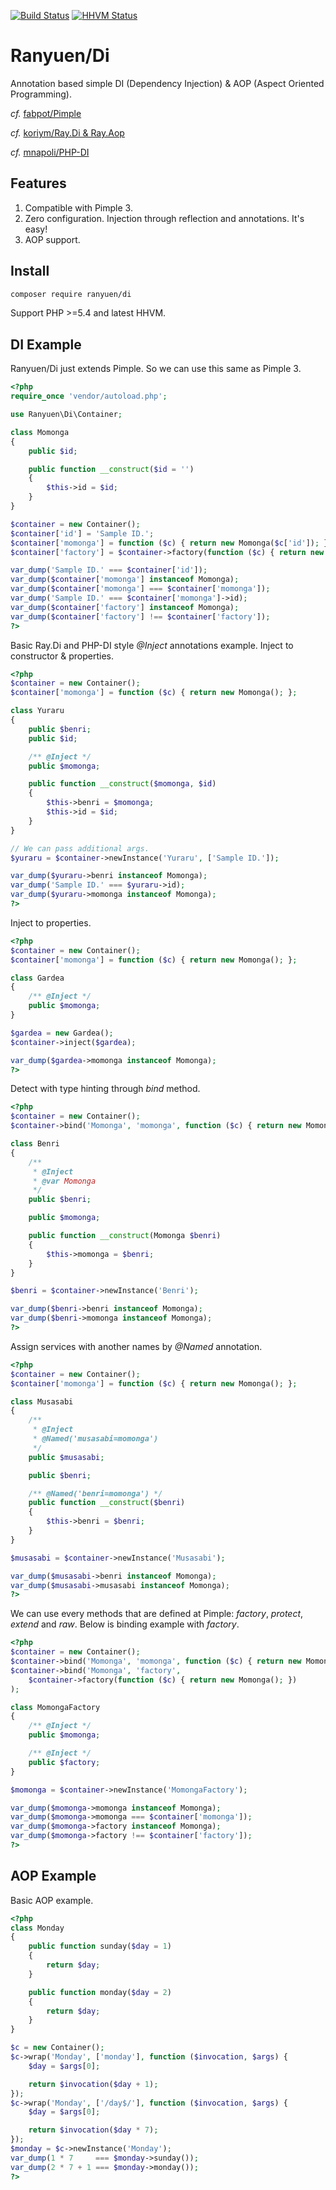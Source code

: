 [![Build Status](https://travis-ci.org/Ranyuen/Di.svg)](https://travis-ci.org/Ranyuen/Di)
[![HHVM Status](http://hhvm.h4cc.de/badge/ranyuen/di.svg)](http://hhvm.h4cc.de/package/ranyuen/di)

Ranyuen/Di
==
Annotation based simple DI (Dependency Injection) & AOP (Aspect Oriented Programming).

_cf._ [fabpot/Pimple](http://pimple.sensiolabs.org/)

_cf._ [koriym/Ray.Di & Ray.Aop](https://code.google.com/p/rayphp/)

_cf._ [mnapoli/PHP-DI](http://php-di.org/)

Features
--
1. Compatible with Pimple 3.
2. Zero configuration. Injection through reflection and annotations. It's easy!
3. AOP support.

Install
--
```sh
composer require ranyuen/di
```

Support PHP >=5.4 and latest HHVM.

DI Example
--
Ranyuen/Di just extends Pimple. So we can use this same as Pimple 3.

```php
<?php
require_once 'vendor/autoload.php';

use Ranyuen\Di\Container;

class Momonga
{
    public $id;

    public function __construct($id = '')
    {
        $this->id = $id;
    }
}

$container = new Container();
$container['id'] = 'Sample ID.';
$container['momonga'] = function ($c) { return new Momonga($c['id']); };
$container['factory'] = $container->factory(function ($c) { return new Momonga(); });

var_dump('Sample ID.' === $container['id']);
var_dump($container['momonga'] instanceof Momonga);
var_dump($container['momonga'] === $container['momonga']);
var_dump('Sample ID.' === $container['momonga']->id);
var_dump($container['factory'] instanceof Momonga);
var_dump($container['factory'] !== $container['factory']);
?>
```

Basic Ray.Di and PHP-DI style _@Inject_ annotations example. Inject to constructor & properties.

```php
<?php
$container = new Container();
$container['momonga'] = function ($c) { return new Momonga(); };

class Yuraru
{
    public $benri;
    public $id;

    /** @Inject */
    public $momonga;

    public function __construct($momonga, $id)
    {
        $this->benri = $momonga;
        $this->id = $id;
    }
}

// We can pass additional args.
$yuraru = $container->newInstance('Yuraru', ['Sample ID.']);

var_dump($yuraru->benri instanceof Momonga);
var_dump('Sample ID.' === $yuraru->id);
var_dump($yuraru->momonga instanceof Momonga);
?>
```

Inject to properties.

```php
<?php
$container = new Container();
$container['momonga'] = function ($c) { return new Momonga(); };

class Gardea
{
    /** @Inject */
    public $momonga;
}

$gardea = new Gardea();
$container->inject($gardea);

var_dump($gardea->momonga instanceof Momonga);
?>
```

Detect with type hinting through _bind_ method.

```php
<?php
$container = new Container();
$container->bind('Momonga', 'momonga', function ($c) { return new Momonga(); });

class Benri
{
    /**
     * @Inject
     * @var Momonga
     */
    public $benri;

    public $momonga;

    public function __construct(Momonga $benri)
    {
        $this->momonga = $benri;
    }
}

$benri = $container->newInstance('Benri');

var_dump($benri->benri instanceof Momonga);
var_dump($benri->momonga instanceof Momonga);
?>
```

Assign services with another names by _@Named_ annotation.

```php
<?php
$container = new Container();
$container['momonga'] = function ($c) { return new Momonga(); };

class Musasabi
{
    /**
     * @Inject
     * @Named('musasabi=momonga')
     */
    public $musasabi;

    public $benri;

    /** @Named('benri=momonga') */
    public function __construct($benri)
    {
        $this->benri = $benri;
    }
}

$musasabi = $container->newInstance('Musasabi');

var_dump($musasabi->benri instanceof Momonga);
var_dump($musasabi->musasabi instanceof Momonga);
?>
```

We can use every methods that are defined at Pimple: _factory_, _protect_, _extend_ and _raw_. Below is binding example with _factory_.

```php
<?php
$container = new Container();
$container->bind('Momonga', 'momonga', function ($c) { return new Momonga(); });
$container->bind('Momonga', 'factory',
    $container->factory(function ($c) { return new Momonga(); })
);

class MomongaFactory
{
    /** @Inject */
    public $momonga;

    /** @Inject */
    public $factory;
}

$momonga = $container->newInstance('MomongaFactory');

var_dump($momonga->momonga instanceof Momonga);
var_dump($momonga->momonga === $container['momonga']);
var_dump($momonga->factory instanceof Momonga);
var_dump($momonga->factory !== $container['factory']);
?>
```

AOP Example
--
Basic AOP example.
```php
<?php
class Monday
{
    public function sunday($day = 1)
    {
        return $day;
    }

    public function monday($day = 2)
    {
        return $day;
    }
}

$c = new Container();
$c->wrap('Monday', ['monday'], function ($invocation, $args) {
    $day = $args[0];

    return $invocation($day + 1);
});
$c->wrap('Monday', ['/day$/'], function ($invocation, $args) {
    $day = $args[0];

    return $invocation($day * 7);
});
$monday = $c->newInstance('Monday');
var_dump(1 * 7     === $monday->sunday());
var_dump(2 * 7 + 1 === $monday->monday());
?>
```
